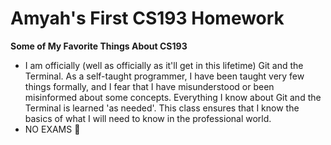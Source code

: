 # Amyah's First CS193 Homework

**Some of My Favorite Things About CS193**
- I am officially (well as officially as it'll get in this lifetime) Git and the Terminal.
	As a self-taught programmer, I have been taught very few things formally, and I fear that I have misunderstood or been misinformed about some concepts. Everything I know about Git and the Terminal is learned 'as needed'. This class ensures that I know the basics of what I will need to know in the professional world.
- NO EXAMS :tada:

